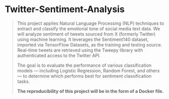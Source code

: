 # Twitter-Sentiment-Analysis
>This project applies Natural Language Processing (NLP) techniques to extract and classify the emotional tone of social media text data. We will analyze sentiment of tweets sourced from X (formerly Twitter) using machine learning. It leverages the Sentiment140 dataset, imported via TensorFlow Datasets, as the training and testing source. Real-time tweets are retrieved using the Tweepy library with authenticated access to the Twitter API.
>
>The goal is to evaluate the performance of various classification models — including Logistic Regression, Random Forest, and others — to determine which performs best for sentiment classification tasks.
>
>**The reproducibility of this project will be in the form of a Docker file.**
